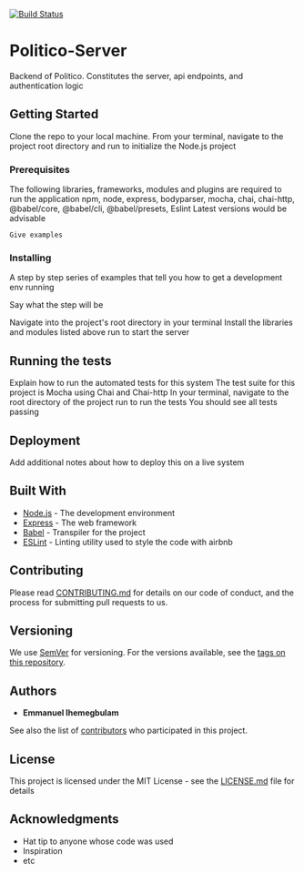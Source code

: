 [![Build Status](https://travis-ci.com/codeBlock-1984/Politico-Server.svg?branch=ch-continuous-integration-with-Travis-CI-163620432)](https://travis-ci.com/codeBlock-1984/Politico-Server)


# Politico-Server

Backend of Politico. Constitutes the server, api endpoints, and authentication logic

## Getting Started

Clone the repo to your local machine. From your terminal, navigate to the project root directory and run <npm init> to initialize the Node.js project

### Prerequisites

The following libraries, frameworks, modules and plugins are required to run the application
npm, node, express, bodyparser, mocha, chai, chai-http, @babel/core, @babel/cli, @babel/presets, Eslint
Latest versions would be advisable
```
Give examples
```

### Installing

A step by step series of examples that tell you how to get a development env running

Say what the step will be

Navigate into the project's root directory in your terminal 
Install the libraries and modules listed above
run <npm start> to start the server

## Running the tests

Explain how to run the automated tests for this system
The test suite for this project is Mocha using Chai and Chai-http
In your terminal, navigate to the root directory of the project
run <npm test> to run the tests
You should see all tests passing

## Deployment

Add additional notes about how to deploy this on a live system

## Built With

* [Node.js](https://nodejs.org/en/) - The development environment
* [Express](https://expressjs.com/) - The web framework
* [Babel](https://babeljs.io/) - Transpiler for the project
* [ESLint](https://eslint.org/) - Linting utility used to style the code with airbnb

## Contributing

Please read [CONTRIBUTING.md](https://gist.github.com/PurpleBooth/b24679402957c63ec426) for details on our code of conduct, and the process for submitting pull requests to us.

## Versioning

We use [SemVer](http://semver.org/) for versioning. For the versions available, see the [tags on this repository](https://github.com/your/project/tags). 

## Authors

* **Emmanuel Ihemegbulam** 

See also the list of [contributors](https://github.com/your/project/contributors) who participated in this project.

## License

This project is licensed under the MIT License - see the [LICENSE.md](LICENSE.md) file for details

## Acknowledgments

* Hat tip to anyone whose code was used
* Inspiration
* etc
